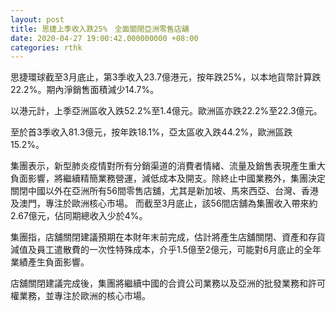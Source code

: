 ```yaml
---
layout: post
title: 思捷上季收入跌25%　全面關閉亞洲零售店舖
date: 2020-04-27 19:00:42.000000000 +08:00
categories: rthk
---
```


思捷環球截至3月底止，第3季收入23.7億港元，按年跌25%，以本地貨幣計算跌22.2%。期內淨銷售面積減少14.7%。

以港元計，上季亞洲區收入跌52.2%至1.4億元。歐洲區亦跌22.2%至22.3億元。

至於首3季收入81.3億元，按年跌18.1%，亞太區收入跌44.2%，歐洲區跌15.2%。

集團表示，新型肺炎疫情對所有分銷渠道的消費者情緒、流量及銷售表現產生重大負面影響，將繼續精簡業務營運，減低成本及開支。除終止中國業務外，集團決定關閉中國以外在亞洲所有56間零售店舖，尤其是新加坡、馬來西亞、台灣、香港及澳門，專注於歐洲核心市場。 而截至3月底止，該56間店舖為集團收入帶來約2.67億元，佔同期總收入少於4%。

集團指，店舖關閉建議預期在本財年末前完成，估計將產生店舖關閉、資產和存貨減值及員工遣散費的一次性特殊成本，介乎1.5億至2億元，可能對6月底止的全年業績產生負面影響。

店舖關閉建議完成後，集團將繼續中國的合資公司業務以及亞洲的批發業務和許可權業務，並專注於歐洲的核心市場。
